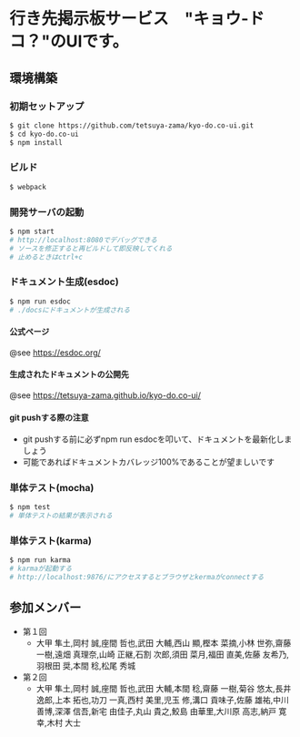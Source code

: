 # 行き先掲示板サービス　"キョウ-ドコ？"のUIです。
## 環境構築
### 初期セットアップ
```bash
$ git clone https://github.com/tetsuya-zama/kyo-do.co-ui.git
$ cd kyo-do.co-ui
$ npm install
```
### ビルド
```bash
$ webpack
```
### 開発サーバの起動
```bash
$ npm start
# http://localhost:8080でデバッグできる
# ソースを修正すると再ビルドして即反映してくれる
# 止めるときはctrl+c
```
### ドキュメント生成(esdoc)
```bash
$ npm run esdoc
# ./docsにドキュメントが生成される
```
#### 公式ページ
@see https://esdoc.org/
#### 生成されたドキュメントの公開先
@see https://tetsuya-zama.github.io/kyo-do.co-ui/
#### git pushする際の注意
* git pushする前に必ずnpm run esdocを叩いて、ドキュメントを最新化しましょう
* 可能であればドキュメントカバレッジ100%であることが望ましいです

### 単体テスト(mocha)
```bash
$ npm test
# 単体テストの結果が表示される
```
### 単体テスト(karma)
```bash
$ npm run karma
# karmaが起動する
# http://localhost:9876/にアクセスするとブラウザとkermaがconnectする
```



## 参加メンバー
* 第１回
  * 大甲 隼土,岡村 誠,座間 哲也,武田 大輔,西山 顯,樫本 菜摘,小林 世弥,齋藤 一樹,遠畑 真理奈,山崎 正継,石割 次郎,須田 菜月,福田 直美,佐藤 友希乃,羽根田 奨,本間 稔,松尾 秀城
* 第２回
  * 大甲 隼土,岡村 誠,座間 哲也,武田 大輔,本間 稔,齋藤 一樹,菊谷 悠太,長井 逸郎,上本 拓也,功刀 一真,西村 美里,児玉 修,溝口 貢味子,佐藤 雄祐,中川 善博,深澤 信吾,新宅 由佳子,丸山 貴之,鮫島 由華里,大川原 高志,納戸 寛幸,木村 大士